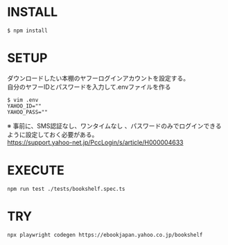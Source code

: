 
# INSTALL
```shell
$ npm install
```

# SETUP
ダウンロードしたい本棚のヤフーログインアカウントを設定する。<br>
自分のヤフーIDとパスワードを入力して.envファイルを作る
```shell
$ vim .env
YAHOO_ID=""
YAHOO_PASS=""
```
※ 事前に、SMS認証なし、ワンタイムなし 、パスワードのみでログインできるように設定しておく必要がある。<br>
https://support.yahoo-net.jp/PccLogin/s/article/H000004633

# EXECUTE
```shell
npm run test ./tests/bookshelf.spec.ts
```

# TRY
```shell
npx playwright codegen https://ebookjapan.yahoo.co.jp/bookshelf
```
